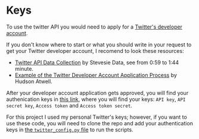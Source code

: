 # Keys
To use the twitter API you would need to apply for a [Twitter's developer account](https://developer.twitter.com/en/apply-for-access).

If you don't know where to start or what you should write in your request to get your Twitter developer account, I recomend to look these resources:
- [Twitter API Data Collection](https://youtu.be/Jl-_dDqSaUQ?t=59) by Stevesie Data, see from 0:59 to 1:44 minute.
- [Example of the Twitter Developer Account Application Process](https://wptweetboost.com/example-of-the-twitter-developer-account-application-process/) by Hudson Atwell.

After your developer account application gets approved, you will find your authenication keys in [this link](https://developer.twitter.com/en/apps), where you will find your keys: `API key`, `API secret key`, `Access token` and `Access token secret`.

For this project I used my personal Twitter's keys; however, if you want to use these code, you will need to clone the repo and add your authentication keys in [the `twitter_config.py` file]() to run the scripts.
